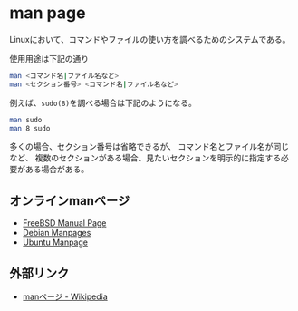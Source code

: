 # man page

Linuxにおいて、コマンドやファイルの使い方を調べるためのシステムである。

使用用途は下記の通り

```bash
man <コマンド名|ファイル名など>
man <セクション番号> <コマンド名|ファイル名など>
```

例えば、`sudo(8)`を調べる場合は下記のようになる。

```bash
man sudo
man 8 sudo
```

多くの場合、セクション番号は省略できるが、
コマンド名とファイル名が同じなど、
複数のセクションがある場合、見たいセクションを明示的に指定する必要がある場合がある。

## オンラインmanページ

- [FreeBSD Manual Page](https://man.freebsd.org/cgi/man.cgi)
- [Debian Manpages](https://manpages.debian.org/)
- [Ubuntu Manpage](https://manpages.ubuntu.com/)

## 外部リンク

- [manページ - Wikipedia](https://ja.wikipedia.org/wiki/Man%E3%83%9A%E3%83%BC%E3%82%B8#%E5%A4%96%E9%83%A8%E3%83%AA%E3%83%B3%E3%82%AF)
